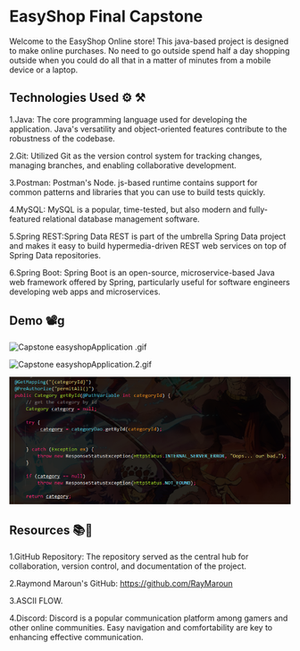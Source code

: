 # EasyShop Final Capstone
Welcome to the EasyShop Online store! This java-based project is designed to make online purchases.
No need to go outside spend half a day shopping outside when you could do all that in a matter of 
minutes from a mobile device or a laptop. 

## Technologies Used ⚙ ⚒
1.Java: The core programming language used for developing the application. Java's versatility and object-oriented features contribute to the robustness of the codebase.

2.Git: Utilized Git as the version control system for tracking changes, managing branches, and enabling collaborative development.

3.Postman: Postman's Node. js-based runtime contains support for common patterns and libraries that you can use to build tests quickly.

4.MySQL: MySQL is a popular, time-tested, but also modern and fully-featured relational database management software.

5.Spring REST:Spring Data REST is part of the umbrella Spring Data project and makes it easy to build hypermedia-driven REST web services on top of Spring Data repositories.

6.Spring Boot: Spring Boot is an open-source, microservice-based Java web framework offered by Spring, particularly useful for software engineers developing web apps and microservices. 

## Demo 📽g
![Capstone easyshopApplication .gif](..%2F..%2F..%2FGif%20animations%2FCapstone%20easyshopApplication%20.gif)

![Capstone easyshopApplication.2.gif](..%2F..%2F..%2FGif%20animations%2FCapstone%20easyshopApplication.2.gif)

![img.png](img.png)
## Resources 📚📑
1.GitHub Repository: The repository served as the central hub for collaboration, version control, and documentation of the project.

2.Raymond Maroun's GitHub: https://github.com/RayMaroun

3.ASCII FLOW.

4.Discord: Discord is a popular communication platform among gamers and other online communities. Easy navigation and comfortability are key to enhancing effective communication.

